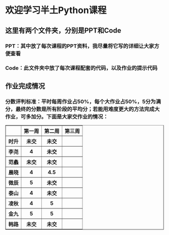 # 欢迎学习半土Python课程<br>

## 这里有两个文件夹，分别是PPT和Code

### PPT：其中放了每次课程的PPT资料，我尽量将它写的详细让大家方便查看

### Code：此文件夹中放了每次课程配套的代码，以及作业的提示代码<br>

## 作业完成情况
### 分数评判标准：平时每周作业占50%，每个大作业占50%，5分为满分，最终的分数是所有阶段的平均分；若能用难度更大的方法完成大作业，可多加分。下面是大家交作业的情况：
<table width="100%" border="1">
<col align="center">
<col align="center">
<col align="center">
<col align="center">
<tr>
<th></th>
<th>第一周</th>
<th>第二周</th>
<th>第三周</th>
</tr>
<tr>
<th>时升</th>
<th>未交</th>
<th>未交</th>
<th></th>
</tr>
<tr>
<th>李尧</th>
<th>4</th>
<th>未交</th>
<th></th>
</tr>
<tr>
<th>范蠡</th>
<th>未交</th>
<th>未交</th>
<th></th>
</tr>
<tr>
<th>晨晓</th>
<th>4</th>
<th>4.5</th>
<th></th>
</tr>
<tr>
<th>微辰</th>
<th>5</th>
<th>未交</th>
<th></th>
</tr>
<tr>
<th>泰山</th>
<th>4</th>
<th>未交</th>
<th></th>
</tr>
<tr>
<th>凌秋</th>
<th>4</th>
<th>5</th>
<th></th>
</tr>
<tr>
<th>金九</th>
<th>5</th>
<th>5</th>
<th></th>
</tr>
<tr>
<th>韩路</th>
<th>未交</th>
<th>未交</th>
<th></th>
</tr>
</table>
